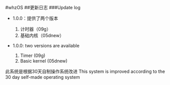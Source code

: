 #whzOS
##更新日志
###Update log
- 1.0.0：提供了两个版本
  1. 计时器（09g）
  2. 基础内核（05dnew）

- 1.0.0: two versions are available
  1. Timer (09g)
  2. Basic kernel (05dnew)


此系统是根据30天自制操作系统改进
This system is improved according to the 30 day self-made operating system
